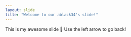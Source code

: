 ```yaml
---
layout: slide
title: "Welcome to our ablack34's slide!"
---
```

This is my awesome slide :tada:
Use the left arrow to go back!
